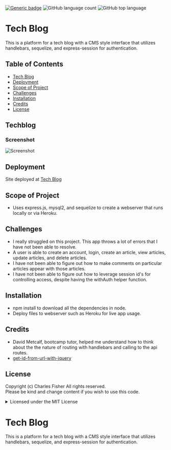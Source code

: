 [![Generic badge](https://img.shields.io/badge/license-MIT-<COLOR>.svg)](#license)
![GitHub language count](https://img.shields.io/github/languages/count/cdfishe1/tech-blog)
![GitHub top language](https://img.shields.io/github/languages/top/cdfishe1/tech-blog)

# Tech Blog

This is a platform for a tech blog with a CMS style interface that utilizes handlebars, sequelize, and express-session for authentication.

## Table of Contents
* [Tech Blog](#techblog)
* [Deployment](#deployment)
* [Scope of Project](#scope-of-project)
* [Challenges](#challenges)
* [Installation](#installation)
* [Credits](#credits)
* [License](#license)

## Techblog

### Screenshot
![Screenshot](assets/tech-blog.gif)


## Deployment

Site deployed at [Tech Blog](https://gentle-anchorage-28977.herokuapp.com/)

## Scope of Project

* Uses express.js, mysql2, and sequelize to create a webserver that runs locally or via Heroku.

## Challenges

* I really struggled on this project. This app throws a lot of errors that I have not been able to resolve.
* A user is able to create an account, login, create an article, view articles, update articles, and delete articles.
* I have not been able to figure out how to make comments on particular articles appear with those articles.
* I have not been able to figure out how to leverage session id's for controlling access, despite having the withAuth helper function.

## Installation

* npm install to download all the dependencies in node.
* Deploy files to webserver such as Heroku for live app usage.

## Credits

* David Metcalf, bootcamp tutor, helped me understand how to think about the the nature of routing with handlebars and calling to the api routes.
* [get-id-from-url-with-jquery](https://stackoverflow.com/questions/3730359/get-id-from-url-with-jquery)

## License

Copyright (c) Charles Fisher All rights reserved.<br>
Please be kind and change content if you wish to use this code.

<details><summary>Licensed under the MIT License</summary>

Copyright (c) 2021 - present | Charles Fisher

<blockquote>
Permission is hereby granted, free of charge, to any person obtaining a copy
of this software and associated documentation files (the "Software"), to deal
in the Software without restriction, including without limitation the rights
to use, copy, modify, merge, publish, distribute, sublicense, and/or sell
copies of the Software, and to permit persons to whom the Software is
furnished to do so, subject to the following conditions:

The above copyright notice and this permission notice shall be included in all
copies or substantial portions of the Software.

THE SOFTWARE IS PROVIDED "AS IS", WITHOUT WARRANTY OF ANY KIND, EXPRESS OR
IMPLIED, INCLUDING BUT NOT LIMITED TO THE WARRANTIES OF MERCHANTABILITY,
FITNESS FOR A PARTICULAR PURPOSE AND NONINFRINGEMENT. IN NO EVENT SHALL THE
AUTHORS OR COPYRIGHT HOLDERS BE LIABLE FOR ANY CLAIM, DAMAGES OR OTHER
LIABILITY, WHETHER IN AN ACTION OF CONTRACT, TORT OR OTHERWISE, ARISING FROM,
OUT OF OR IN CONNECTION WITH THE SOFTWARE OR THE USE OR OTHER DEALINGS IN THE
SOFTWARE.
</blockquote>
</details>


# Tech Blog
This is a platform for a tech blog with a CMS style interface that utilizes handlebars, sequelize, and express-session for authentication.


